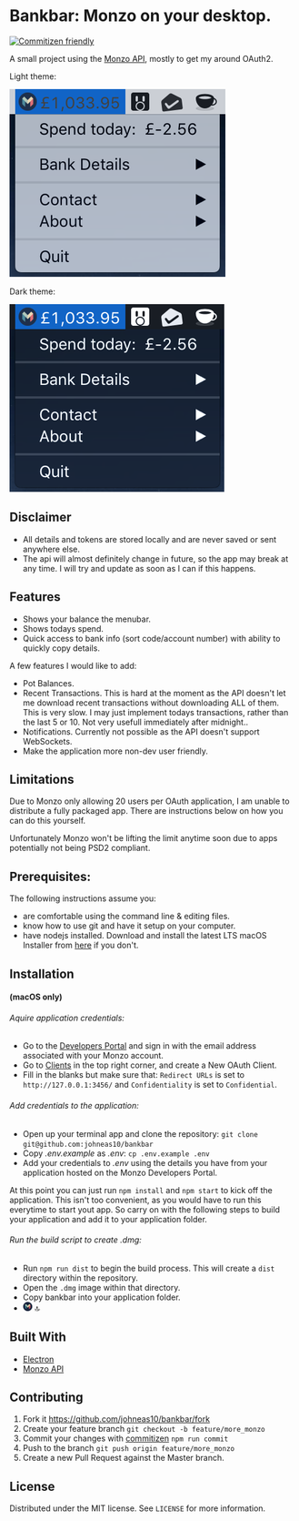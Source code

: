 # Bankbar: Monzo on your desktop.
[![Commitizen friendly](https://img.shields.io/badge/commitizen-friendly-brightgreen.svg)](http://commitizen.github.io/cz-cli/)


A small project using the [Monzo API](https://docs.monzo.com/), mostly to get my around OAuth2.

Light theme:

![](./app/images/icon-readme-light.png)


Dark theme:

![](./app/images/icon-readme-dark.png)

## Disclaimer
- All details and tokens are stored locally and are never saved or sent anywhere else.
- The api will almost definitely change in future, so the app may break at any time. I will try and update as soon as I can if this happens.

## Features
- Shows your balance the menubar.
- Shows todays spend.
- Quick access to bank info (sort code/account number) with ability to quickly copy details.

A few features I would like to add:
- Pot Balances.
- Recent Transactions. This is hard at the moment as the API doesn't let me download recent transactions without downloading ALL of them. This is very slow. I may just implement todays transactions, rather than the last 5 or 10. Not very usefull immediately after midnight..
- Notifications. Currently not possible as the API doesn't support WebSockets.
- Make the application more non-dev user friendly.

## Limitations
Due to Monzo only allowing 20 users per OAuth application, I am unable to distribute a fully packaged app. There are instructions below on how you can do this yourself.

Unfortunately Monzo won't be lifting the limit anytime soon due to apps potentially not being PSD2 compliant.

## Prerequisites:
  The following instructions assume you:
  - are comfortable using the command line & editing files.
  - know how to use git and have it setup on your computer.
  - have nodejs installed. Download and install the latest LTS macOS Installer from [here](https://nodejs.org/en/download/) if you don't.

## Installation
#### (macOS only)
###### Aquire application credentials:
- Go to the [Developers Portal](https://developers.monzo.com/) and sign in with the email address associated with your Monzo account.
- Go to [Clients](https://developers.monzo.com/apps/home) in the top right corner, and create a New OAuth Client.
- Fill in the blanks but make sure that: `Redirect URLs` is set to `http://127.0.0.1:3456/` and `Confidentiality` is set to `Confidential`.

###### Add credentials to the application:
- Open up your terminal app and clone the repository: `git clone git@github.com:johneas10/bankbar`
- Copy _.env.example_ as _.env_:  `cp .env.example .env`
- Add your credentials to _.env_ using the details you have from your application hosted on the Monzo Developers Portal.

At this point you can just run `npm install` and `npm start` to kick off the application. This isn't too convenient, as you would have to run this everytime to start yout app. So carry on with the following steps to build your application and add it to your application folder.

###### Run the build script to create .dmg:
- Run `npm run dist` to begin the build process. This will create a `dist` directory within the repository.
- Open the `.dmg` image within that directory.
- Copy bankbar into your application folder.
- ![](./app/images/icon.png) 🔝

## Built With
- [Electron](https://electronjs.org/)
- [Monzo API](https://docs.monzo.com/)

## Contributing
1. Fork it <https://github.com/johneas10/bankbar/fork>
2. Create your feature branch `git checkout -b feature/more_monzo`
3. Commit your changes with [commitizen](https://www.npmjs.com/package/commitizen) `npm run commit`
4. Push to the branch `git push origin feature/more_monzo`
5. Create a new Pull Request against the Master branch.

## License
Distributed under the MIT license. See `LICENSE` for more information.